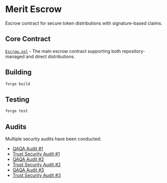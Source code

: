 # Merit Escrow

Escrow contract for secure token distributions with signature-based claims.

## Core Contract

[`Escrow.sol`](src/Escrow.sol) - The main escrow contract supporting both repository-managed and direct distributions.

## Building

```bash
forge build
```

## Testing

```bash
forge test
```

## Audits

Multiple security audits have been conducted:

- [QAQA Audit #1](audits/01_audit-escrow-qaqa.pdf)
- [Trust Security Audit #1](audits/02_audit-escrow-trust.pdf)
- [QAQA Audit #2](audits/03_audit-escrow-qaqa-2.pdf)
- [Trust Security Audit #2](audits/04_audit-escrow-trust-2.pdf)
- [QAQA Audit #3](audits/05_audit-escrow-qaqa-3.pdf)
- [Trust Security Audit #3](audits/06_audit-escrow-trust-3.pdf)
